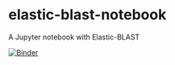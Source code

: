 # elastic-blast-notebook
A Jupyter notebook with Elastic-BLAST

[![Binder](https://mybinder.org/badge_logo.svg)](https://mybinder.org/v2/gh/boratyng/elastic-blast-notebook/HEAD?labpath=elastic-blast.ipynb)

